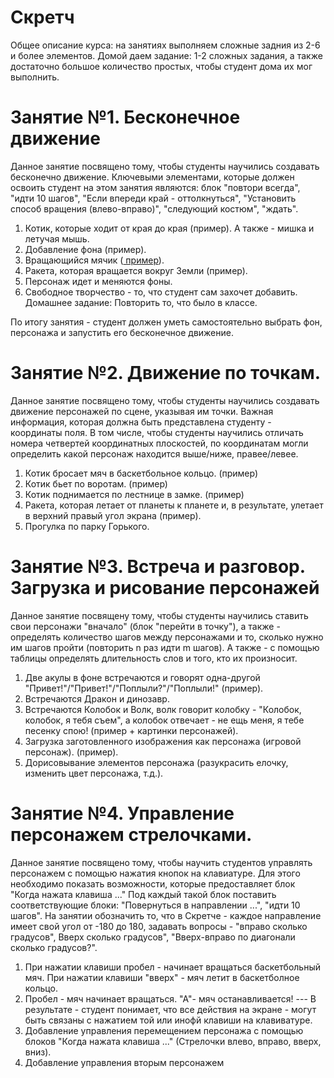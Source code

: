 # Скретч
Общее описание курса: на занятиях выполняем сложные задния из 2-6 и более элементов. Домой даем задание: 1-2 сложных задания, а также достаточно большое количество простых, чтобы студент дома их мог выполнить. 

# Занятие №1. Бесконечное движение
Данное занятие посвящено тому, чтобы студенты научились создавать бесконечно движение. Ключевыми элементами, которые должен освоить студент на этом занятия являются: блок "повтори всегда", "идти 10 шагов", "Если впереди край - оттолкнуться", "Установить способ вращения (влево-вправо)", "следующий костюм", "ждать". 
1. Котик, которые ходит от края до края (пример). А также - мишка и летучая мышь.
2. Добавление фона (пример).
3. Вращающийся мячик (<a href = "https://github.com/mikh-maksi/GoIteensTasks/blob/master/Scratch/Chapter1/sources/RolledBall.sb3"> пример</a>).
4. Ракета, которая вращается вокруг Земли (пример).
5. Персонаж идет и меняются фоны.
6. Свободное творчество - то, что студент сам захочет добавить.
Домашнее задание: Повторить то, что было в классе.

По итогу занятия - студент должен уметь самостоятельно выбрать фон, персонажа и запустить его бесконечное движение.

# Занятие №2. Движение по точкам.
Данное занятие посвящено тому, чтобы студенты научились создавать движение персонажей по сцене, указывая им точки. Важная информация, которая должна быть представлена студенту - координаты поля. В том числе, чтобы студенты научились отличать номера четвертей координатных плоскостей, по координатам могли определить какой персонаж находится выше/ниже, правее/левее.
1. Котик бросает мяч в баскетбольное кольцо. (пример)
2. Котик бьет по воротам. (пример)
3. Котик поднимается по лестнице в замке. (пример)
4. Ракета, которая летает от планеты к планете и, в результате, улетает в верхний правый угол экрана (пример).
5. Прогулка по парку Горького.

# Занятие №3. Встреча и разговор. Загрузка и рисование персонажей
Данное занятие посвящену тому, чтобы студенты научились ставить свои персонажи "вначало" (блок "перейти в точку"), а также - определять количество шагов между персонажами и то, сколько нужно им шагов пройти (повторить n раз идти m шагов). А также - с помощью таблицы определять длительность слов и того, кто их произносит.
1. Две акулы в фоне встречаются и говорят одна-другой "Привет!"/"Привет!"/"Поплыли?"/"Поплыли!" (пример).
2. Встречаются Дракон и динозавр.
3. Встречаются Колобок и Волк, волк говорит колобку - "Колобок, колобок, я тебя съем", а колобок отвечает - не ещь меня, я тебе песенку спою! (пример + картинки персонажей).
4. Загрузка заготовленного изображения как персонажа (игровой персонаж). (пример).
5. Дорисовывание элементов персонажа (разукрасить елочку, изменить цвет персонажа, т.д.).

# Занятие №4. Управление персонажем стрелочками.
Данное занятие посвящено тому, чтобы научить студентов управлять персонажем с помощью нажатия кнопок на клавиатуре. Для этого необходимо показать возможности, которые предоставляет блок "Когда нажата клавиша ..." Под каждый такой блок поставить соответствующие блоки: "Повернуться в направлении ...", "идти 10 шагов". На занятии обозначить то, что в Скретче - каждое направление имеет свой угол от -180 до 180, задавать вопросы - "вправо сколько градусов", Вверх сколько градусов", "Вверх-вправо по диагонали сколько градусов?".
1. При нажатии клавиши пробел - начинает вращаться баскетбольный мяч. При нажатии клавиши "вверх" - мяч летит в баскетболное кольцо.
2. Пробел - мяч начинает вращаться. "А"- мяч останавливается!
--- В результате - студент понимает, что все действия на экране - могут быть связаны с нажатием той или инофй клавиши на клавиватуре.
3. Добавление управления перемещением персонажа с помощью блоков "Когда нажата клавиша ..." (Стрелочки влево, вправо, вверх, вниз).
3. Добавление управления вторым персонажем 